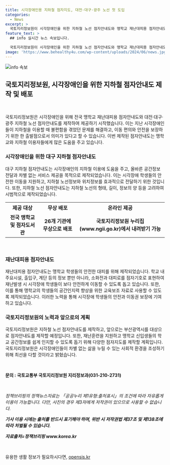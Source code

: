 ```yaml
---
title: 시각장애인용 지하철 점자지도, 대전·대구·광주 노선 첫 도입
categories:
  - News
excerpt: >
  국토지리정보원이 시각장애인을 위한 지하철 노선 점자안내도와 맹학교 재난대피용 점자안내도를 제작해 무료로 배포한다. 이로써 시각장애인의 이동 편의를 증진하고 안전한 이동을 도와주며, 국토지리정보원은 앞으로도 다양한 점자지도를 만들어 시각장애인이 삶을 누릴 수 있는 사회적 환경 조성에 최선을 다할 계획이라고 밝혔다. (150자)
feature_text: >
  ## info 실시간 뉴스 속보입니다.

  국토지리정보원이 시각장애인을 위한 지하철 노선 점자안내도와 맹학교 재난대피용 점자안내도를 제작해 무료로 배포한다. 이로써 시각장애인의 이동 편의를 증진하고 안전한 이동을 도와주며, 국토지리정보원은 앞으로도 다양한 점자지도를 만들어 시각장애인이 삶을 누릴 수 있는 사회적 환경 조성에 최선을 다할 계획이라고 밝혔다. (150자)
image: 'https://www.behealthy4u.com/wp-content/uploads/2024/06/news.jpg'
---
```


<p><img src="https://www.behealthy4u.com/wp-content/uploads/2024/06/news.jpg" alt="info 속보" /></p>

<h2 data-ke-size="size26">국토지리정보원, 시각장애인을 위한 지하철 점자안내도 제작 및 배포</h2>

<p data-ke-size="size16">&nbsp;</p>

<p>국토지리정보원은 시각장애인을 위해 전국 맹학교 재난대피용 점자안내도와 대전·대구·광주 지하철 노선 점자안내도를 제작하여 제공하기 시작했습니다. 이는 지난 시각장애인들이 지하철을 이용할 때 불편함을 겪었던 문제를 해결하고, 이동 편의와 안전을 보장하기 위한 한 출발점으로서 의미가 있다고 할 수 있습니다. 이번 제작된 점자안내도는 맹학교와 지하철 이용자들에게 많은 도움을 주고 있습니다.</p></p>

<h3 data-ke-size="size24">시각장애인을 위한 대구 지하철 점자안내도</h3>

<p data-ke-size="size16">대구 지하철 점자안내도는 시각장애인의 지하철 이용에 도움을 주고, 올바른 공간정보 전달과 차별 없는 서비스 제공을 목적으로 제작되었습니다. 이는 시각장애 학생들의 안전한 이동을 지원하고, 지하철 노선정보와 위치정보를 효과적으로 전달하기 위한 것입니다. 또한, 지하철 노선 점자안내도는 지하철 노선의 형태, 길이, 정보의 양 등을 고려하여 시범적으로 제작되었습니다.</p>

<table>
  <tr>
    <th>제공 대상</th>
    <th>무상 배포</th>
    <th>온라인 제공</th>
  </tr>
  <tr>
    <td style="text-align: center; height: 17px;"><b>전국 맹학교 및 점자도서관</b></td>
    <td style="text-align: center; height: 17px;"><b>26개 기관에 무상으로 배포</b></td>
    <td style="text-align: center; height: 17px;"><b>국토지리정보원 누리집(www.ngii.go.kr)에서 내려받기 가능</b></td>
  </tr>
</table>

<p data-ke-size="size16">&nbsp;</p>

<h3 data-ke-size="size24">재난대피용 점자안내도</h3>

<p data-ke-size="size16">재난대피용 점자안내도는 맹학교 학생들의 안전한 대피를 위해 제작되었습니다. 학교 내 주요시설, 출입구, 계단 등의 정보 뿐만 아니라, 소화전과 대피로를 점자기호로 표현하여 재난발생 시 시각장애 학생들이 보다 안전하게 이동할 수 있도록 돕고 있습니다. 또한, 이를 통해 맹학교의 학생들의 공간인지력 향상을 위한 교육보조 자료로 사용할 수 있도록 제작되었습니다. 이러한 노력을 통해 시각장애 학생들의 안전과 이동권 보장에 기여하고 있습니다.</p>

<h3 data-ke-size="size24">국토지리정보원의 노력과 앞으로의 계획</h3>

<p data-ke-size="size16">국토지리정보원은 지하철 노선 점자안내도를 제작하고, 앞으로는 부산광역시를 대상으로 점자안내도를 제작할 예정입니다. 또한, 재난훈련을 지원하고 맹학교 신입생들의 학교 공간정보를 쉽게 인지할 수 있도록 돕기 위해 다양한 점자지도를 제작할 계획입니다. 국토지리정보원은 시각장애인들이 차별 없는 삶을 누릴 수 있는 사회적 환경을 조성하기 위해 최선을 다할 것이라고 밝혔습니다.</p>

<p data-ke-size="size16">&nbsp;</p>

<p data-ke-size="size16"><b>문의 : 국토교통부 국토지리정보원 지리정보과(031-210-2731)</b></p>

<p data-ke-size="size16">&nbsp;</p>

<p data-ke-size="size16"><i>정책브리핑의 정책뉴스자료는 「공공누리 제1유형:출처표시」의 조건에 따라 자유롭게 이용이 가능합니다. 다만, 사진의 경우 제3자에게 저작권이 있으므로 사용할 수 없습니다.</i></p>

<p data-ke-size="size16"><i><b>기사 이용 시에는 출처를 반드시 표기해야 하며, 위반 시 저작권법 제37조 및 제138조에 따라 처벌될 수 있습니다.</b></i></p>

<p data-ke-size="size16"><i><b>자료출처=정책브리핑 www.korea.kr</b></i></p>

<p data-ke-size="size16">&nbsp;</p>
유용한 생활 정보가 필요하시다면, <a href="https://opensis.kr" rel="dofollow">opensis.kr</a>


